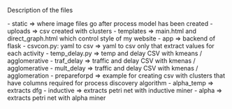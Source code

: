Description of the files

<Website>
- static => where image files go after process model has been created
- uploads => csv created with clusters
- templates => main.html and direct_graph.html which control style of my website
- app => backend of flask

<yaml to csv>
- csvcon.py: yaml to csv => yaml to csv only that extract values for each activity

<clustering>
- temp_delay.py => temp and delay CSV with kmeans / agglomerative 
- traf_delay => traffic and delay CSV with kmenas / agglomerative 
- mult_delay => traffic and delay CSV with kmenas / agglomeration
- prepareforpd => example for creating csv with clusters that have columns required for process discovery algorithm

<discovery>
- alpha_temp => extracts dfg 
- inductive => extracts petri net with inductive miner
- alpha => extracts petri net with alpha miner 

